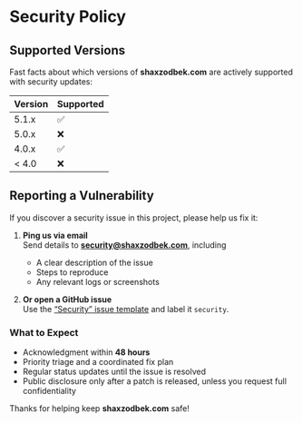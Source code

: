 # Security Policy

## Supported Versions

Fast facts about which versions of **shaxzodbek.com** are actively supported with security updates:

| Version | Supported          |
| ------- | ------------------ |
| 5.1.x   | ✅                  |
| 5.0.x   | ❌                  |
| 4.0.x   | ✅                  |
| < 4.0   | ❌                  |

## Reporting a Vulnerability

If you discover a security issue in this project, please help us fix it:

1. **Ping us via email**  
   Send details to **security@shaxzodbek.com**, including  
   - A clear description of the issue  
   - Steps to reproduce  
   - Any relevant logs or screenshots  

2. **Or open a GitHub issue**  
   Use the [“Security” issue template](https://github.com/Shaxzodbek16/shaxzodbek.com/issues/new?template=security.md) and label it `security`.  

### What to Expect

- Acknowledgment within **48 hours**  
- Priority triage and a coordinated fix plan  
- Regular status updates until the issue is resolved  
- Public disclosure only after a patch is released, unless you request full confidentiality  

Thanks for helping keep **shaxzodbek.com** safe!  
